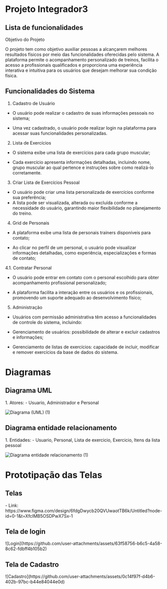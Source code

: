 # Projeto Integrador3

<h2>Lista de funcionalidades</h2>

Objetivo do Projeto

O projeto tem como objetivo auxiliar pessoas a alcançarem melhores resultados físicos por meio das funcionalidades oferecidas pelo sistema. A plataforma permite o acompanhamento personalizado de treinos, facilita o acesso a profissionais qualificados e proporciona uma experiência interativa e intuitiva para os usuários que desejam melhorar sua condição física.

<h2>Funcionalidades do Sistema</h2>

1. Cadastro de Usuário

- O usuário pode realizar o cadastro de suas informações pessoais no sistema;

- Uma vez cadastrado, o usuário pode realizar login na plataforma para acessar suas funcionalidades personalizadas.

2. Lista de Exercícios

- O sistema exibe uma lista de exercícios para cada grupo muscular;

- Cada exercício apresenta informações detalhadas, incluindo nome, grupo muscular ao qual pertence e instruções sobre como realizá-lo corretamente.

3. Criar Lista de Exercícios Pessoal

- O usuário pode criar uma lista personalizada de exercícios conforme sua preferência;
- A lista pode ser visualizada, alterada ou excluída conforme a necessidade do usuário, garantindo maior flexibilidade no planejamento do treino.

4. Grid de Personais

- A plataforma exibe uma lista de personais trainers disponíveis para contato;

- Ao clicar no perfil de um personal, o usuário pode visualizar informações detalhadas, como experiência, especializações e formas de contato;

4.1. Contratar Personal

- O usuário pode entrar em contato com o personal escolhido para obter acompanhamento profissional personalizado;

- A plataforma facilita a interação entre os usuários e os profissionais, promovendo um suporte adequado ao desenvolvimento físico;

5. Administração

- Usuários com permissão administrativa têm acesso a funcionalidades de controle do sistema, incluindo:
- Gerenciamento de usuários: possibilidade de alterar e excluir cadastros e informações;

- Gerenciamento de listas de exercícios: capacidade de incluir, modificar e remover exercícios da base de dados do sistema.

# Diagramas
<h2>Diagrama UML</h2>
1. Atores:
- Usuario, Administrador e Personal

![Diagrama (UML) (1)](https://github.com/user-attachments/assets/317b90b6-1d4c-4153-a28e-5460a6fcb43f)

<h2>Diagrama entidade relacionamento</h2>
1. Entidades:
- Usuario, Personal, Lista de exercicio, Exercicio, Itens da lista pessoal

![Diagrama entidade relacionamento (1)](https://github.com/user-attachments/assets/a0f39a48-af74-436f-a144-dd9d89ba6dc5)

# Prototipação das Telas
<h2>Telas</h2>
- Link: https://www.figma.com/design/6fdgDwycb20QVUwaotTB6k/Untitled?node-id=0-1&t=XfcIMB5OSDPwX7Sx-1

<h2>Tela de login</h2>
![Login](https://github.com/user-attachments/assets/63f58756-b6c5-4a58-8c62-fdbff4b105b2)


<h2>Tela de Cadastro</h2>
![Cadastro](https://github.com/user-attachments/assets/0c14f97f-d4b6-402b-97bc-b44e84044e0d)




